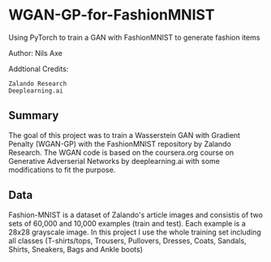# WGAN-GP-for-FashionMNIST
Using PyTorch to train a GAN with FashionMNIST to generate fashion items

Author: Nils Axe

Addtional Credits:

    Zalando Research
    Deeplearning.ai

## Summary

The goal of this project was to train a Wasserstein GAN with Gradient Penalty (WGAN-GP) with the FashionMNIST repository by Zalando Research. The WGAN code is based on the coursera.org course on Generative Adverserial Networks by deeplearning.ai with some modifications to fit the purpose.

## Data

Fashion-MNIST is a dataset of Zalando's article images and consistis of two sets of 60,000 and 10,000 examples (train and test). Each example is a 28x28 grayscale image. In this project I use the whole training set including all classes (T-shirts/tops, Trousers, Pullovers, Dresses, Coats, Sandals, Shirts, Sneakers, Bags and Ankle boots)

